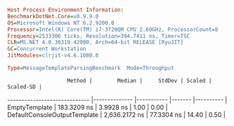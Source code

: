 ```ini

Host Process Environment Information:
BenchmarkDotNet.Core=v0.9.9.0
OS=Microsoft Windows NT 6.2.9200.0
Processor=Intel(R) Core(TM) i7-3720QM CPU 2.60GHz, ProcessorCount=8
Frequency=2533306 ticks, Resolution=394.7411 ns, Timer=TSC
CLR=MS.NET 4.0.30319.42000, Arch=64-bit RELEASE [RyuJIT]
GC=Concurrent Workstation
JitModules=clrjit-v4.6.1080.0

Type=MessageTemplateParsingBenchmark  Mode=Throughput  

```
                       Method |        Median |     StdDev | Scaled | Scaled-SD |
----------------------------- |-------------- |----------- |------- |---------- |
                EmptyTemplate |   183.3209 ns |  3.9928 ns |   1.00 |      0.00 |
 DefaultConsoleOutputTemplate | 2,636.2172 ns | 77.3304 ns |  14.40 |      0.50 |
